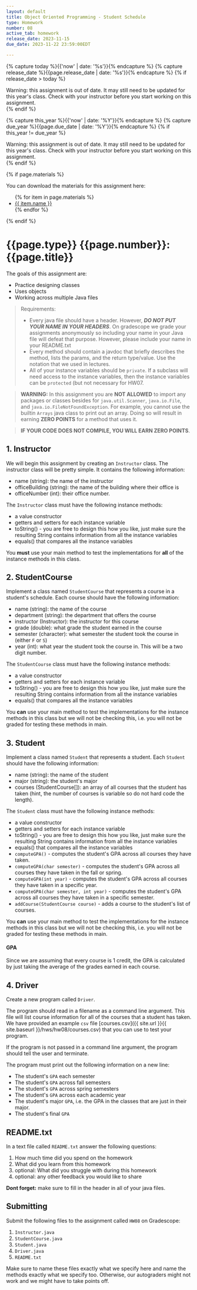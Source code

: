 ```yaml
---
layout: default
title: Object Oriented Programming - Student Schedule
type: Homework
number: 08
active_tab: homework
release_date: 2023-11-15
due_date: 2023-11-22 23:59:00EDT

---
```


<!-- Check whether the assignment is ready to release -->
{% capture today %}{{'now' | date: '%s'}}{% endcapture %}
{% capture release_date %}{{page.release_date | date: '%s'}}{% endcapture %}
{% if release_date > today %} 
<div class="alert alert-danger">
Warning: this assignment is out of date.  It may still need to be updated for this year's class.  Check with your instructor before you start working on this assignment.
</div>
{% endif %}
<!-- End of check whether the assignment is up to date -->


<!-- Check whether the assignment is up to date -->
{% capture this_year %}{{'now' | date: '%Y'}}{% endcapture %}
{% capture due_year %}{{page.due_date | date: '%Y'}}{% endcapture %}
{% if this_year != due_year %} 
<div class="alert alert-danger">
Warning: this assignment is out of date.  It may still need to be updated for this year's class.  Check with your instructor before you start working on this assignment.
</div>
{% endif %}
<!-- End of check whether the assignment is up to date -->



{% if page.materials %}
<div class="alert alert-info">
You can download the materials for this assignment here:
<ul>
{% for item in page.materials %}
<li><a href="{{item.url}}">{{ item.name }}</a></li>
{% endfor %}
</ul>


</div>
{% endif %}





{{page.type}} {{page.number}}: {{page.title}}
=============================================================

The goals of this assignment are:

- Practice designing classes
- Uses objects
- Working across multiple Java files


> Requirements:
> 
> - Every java file should have a header. However, ***DO NOT PUT YOUR NAME IN YOUR HEADERS***. On gradescope we grade your assignments anonymously so including your name in your Java file will defeat that purpose. However, please include your name in your README.txt
> - Every method should contain a javdoc that briefly describes the method, lists the params, and the return type/value. Use the notation that we used in lectures.
> - All of your instance variables should be `private`. If a subclass will need access to the instance variables, then the instance variables can be `protected` (but not necessary for HW07.


> **WARNING:** In this assignment you are **NOT ALLOWED** to import any packages or classes besides for `java.util.Scanner`, `java.io.File`, and `java.io.FileNotFoundException`. For example, you cannot use the builtin `Arrays` java class to print out an array. Doing so will result in earning **ZERO POINTS** for a method that uses it.

> **IF YOUR CODE DOES NOT COMPILE, YOU WILL EARN ZERO POINTS**.

## 1. Instructor
We will begin this assignment by creating an `Instructor` class. The instructor class will be pretty simple. It contains the following information:

- name (string): the name of the instructor
- officeBuilding (string): the name of the building where their office is
- officeNumber (int): their office number.

The `Instructor` class must have the following instance methods:

- a value constructor
- getters and setters for each instance variable
- toString() - you are free to design this how you like, just make sure the resulting String contains information from all the instance variables
- equals() that compares all the instance variables

You **must** use your main method to test the implementations for **all** of the instance methods in this class. 

## 2. StudentCourse
Implement a class named `StudentCourse` that represents a course in a student's schedule. Each course should have the following information:

- name (string): the name of the course
- department (string): the department that offers the course
- instructor (Instructor): the instructor for this course
- grade (double): what grade the student earned in the course
- semester (character): what semester the student took the course in (either `F` or `S`)
- year (int): what year the student took the course in. This will be a two digit number. 

The `StudentCourse` class must have the following instance methods:

- a value constructor
- getters and setters for each instance variable
- toString() - you are free to design this how you like, just make sure the resulting String contains information from all the instance variables
- equals() that compares all the instance variables

You **can** use your main method to test the implementations for the instance methods in this class but we will not be checking this, i.e. you will not be graded for testing these methods in main.

## 3. Student
Implement a class named `Student` that represents a student. Each `Student` should have the following information:

- name (string): the name of the student
- major (string): the student's major
- courses (StudentCourse[]): an array of all courses that the student has taken (hint, the number of courses is variable so do not hard code the length). 

The `Student` class must have the following instance methods:

- a value constructor
- getters and setters for each instance variable
- toString() - you are free to design this how you like, just make sure the resulting String contains information from all the instance variables
- equals() that compares all the instance variables
- `computeGPA()` - computes the student's GPA across all courses they have taken. 
- `computeGPA(char semester)` - computes the student's GPA across all courses they have taken in the fall or spring.
- `computeGPA(int year)` - computes the student's GPA across all courses they have taken in a specific year.
- `computeGPA(char semester, int year)` - computes the student's GPA across all courses they have taken in a specific semester.
- `addCourse(StudentCourse course)` - adds a course to the student's list of courses.

You **can** use your main method to test the implementations for the instance methods in this class but we will not be checking this, i.e. you will not be graded for testing these methods in main.

#### GPA
Since we are assuming that every course is 1 credit, 
the GPA is calculated by just taking the average of the grades earned in each course.

 
## 4. Driver
Create a new program called `Driver`.

The program should read in a filename as a command line argument. This file will list course information for all of the courses that a student has taken.
We have provided an example `csv` file [courses.csv]({{ site.url }}{{ site.baseurl }}/hws/hw08/courses.csv) that you can use to test your program.

If the program is not passed in a command line argument, the program should tell the user and terminate.

The program must print out the following information on a new line:
- The student's `GPA` each semester
- The student's `GPA` across fall semesters
- The student's `GPA` across spring semesters
- The student's `GPA` across each academic year
- The student's major `GPA`, i.e. the GPA in the classes that are just in their major.
- The student's final `GPA` 


## README.txt

In a text file called `README.txt` answer the following questions:

1. How much time did you spend on the homework
2. What did you learn from this homework
3. optional: What did you struggle with during this homework
4. optional: any other feedback you would like to share

**Dont forget:** make sure to fill in the header in all of your java files.

## Submitting

Submit the following files to the assignment called `HW08` on Gradescope:

1. `Instructor.java`
1. `StudentCourse.java`
2. `Student.java`
3. `Driver.java`
4. `README.txt`

Make sure to name these files exactly what we specify here and name the methods exactly what we specify too. Otherwise,
our autograders might not work and we might have to take points off.
